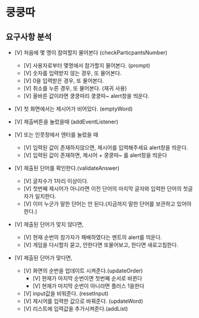 # 쿵쿵따

## 요구사항 분석

- [V] 처음에 몇 명이 참여할지 물어본다 (checkParticpantsNumber)

  - [V] 사용자로부터 몇명에서 참가할지 물어본다. (prompt)
  - [V] 숫자를 입력받지 않는 경우, 또 물어본다.
  - [V] 0을 입력받은 경우, 또 물어본다.
  - [V] 취소를 누른 경우, 또 물어본다. (재귀 사용)
  - [V] 올바른 값이라면 쿵쿵따리 쿵쿵따~ alert창을 띄운다.

- [V] 첫 화면에서는 제시어가 비어있다. (emptyWord)

- [V] 제출버튼을 눌렀을때 (addEventListener)
- [V] 또는 인풋창에서 엔터를 눌렀을 때

  - [V] 입력된 값이 존재하지않으면, 제시어를 입력해주세요 alert창을 띄운다.
  - [V] 입력된 값이 존재하면, 제시어 + 쿵쿵따~ 를 alert창을 띄운다

- [V] 제출된 단어를 확인한다.(validateAnswer)

  - [V] 글자수가 1자리 이상이다.
  - [V] 첫번째 제시어가 아니라면 이전 단어의 마지막 글자와 입력한 단어의 첫글자가 일치한다.
  - [V] 이미 누군가 말한 단어는 안 된다.(지금까지 말한 단어를 보관하고 있어야 한다.)

- [V] 제출된 단어가 맞지 않다면,

  - [V] 현재 순번의 참가자가 패배하였다는 멘트의 alert를 띄운다.
  - [V] 게임을 다시할지 묻고, 안한다면 또물어보고, 한다면 새로고침한다.

- [V] 제출된 단어가 맞다면,
  - [V] 화면의 순번을 업데이트 시켜준다.(updateOrder)
    - [V] 현재가 마지막 순번이면 첫번째 순서로 바뀐다
    - [V] 현재가 마지막 순번이 아니라면 플러스 1을한다
  - [V] input값을 비워준다. (resetInput)
  - [V] 제시어를 입력한 값으로 바꿔준다. (updateWord)
  - [V] 리스트에 입력값을 추가시켜준다.(addList)

